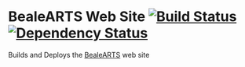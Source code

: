 BealeARTS Web Site [![Build Status](https://travis-ci.org/bealearts/secure-storage-js.png?branch=master)](https://travis-ci.org/bealearts/secure-storage-js) [![Dependency Status](https://david-dm.org/bealearts/secure-storage-js.png)](https://david-dm.org/bealearts/secure-storage-js)
=================
Builds and Deploys the [BealeARTS](www.bealearts.co.uk) web site

